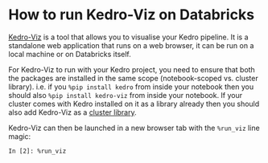 # How to run Kedro-Viz on Databricks

[Kedro-Viz](../visualisation/kedro-viz_visualisation.md) is a tool that allows you to visualise your Kedro pipeline. It is a standalone web application that runs on a web browser, it can be run on a local machine or on Databricks itself.

For Kedro-Viz to run with your Kedro project, you need to ensure that both the packages are installed in the same scope (notebook-scoped vs. cluster library). i.e. if you `%pip install kedro` from inside your notebook then you should also `%pip install kedro-viz` from inside your notebook.
If your cluster comes with Kedro installed on it as a library already then you should also add Kedro-Viz as a [cluster library](https://docs.microsoft.com/en-us/azure/databricks/libraries/cluster-libraries).

Kedro-Viz can then be launched in a new browser tab with the `%run_viz` line magic:

```ipython
In [2]: %run_viz
```
